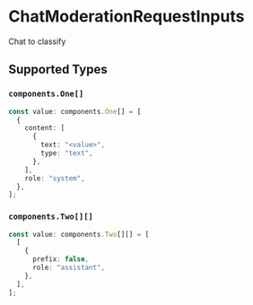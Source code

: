 # ChatModerationRequestInputs

Chat to classify


## Supported Types

### `components.One[]`

```typescript
const value: components.One[] = [
  {
    content: [
      {
        text: "<value>",
        type: "text",
      },
    ],
    role: "system",
  },
];
```

### `components.Two[][]`

```typescript
const value: components.Two[][] = [
  [
    {
      prefix: false,
      role: "assistant",
    },
  ],
];
```

